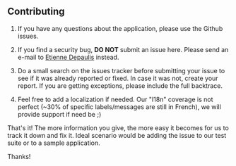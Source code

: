 ## Contributing

1. If you have any questions about the application, please use the Github issues.

2. If you find a security bug, **DO NOT** submit an issue here.
Please send an e-mail to [Etienne Depaulis](mailto:etienne.depaulis@lifen.fr)
instead.

3. Do a small search on the issues tracker before submitting your issue to
see if it was already reported or fixed. In case it was not, create your report. If you are getting exceptions, please include the full backtrace.

4. Feel free to add a localization if needed. Our "I18n" coverage is not perfect (~30% of specific labels/messages are still in French), we will provide support if need be ;)

That's it! The more information you give, the more easy it becomes for us to
track it down and fix it. Ideal scenario would be adding the issue to our
test suite or to a sample application.

Thanks!